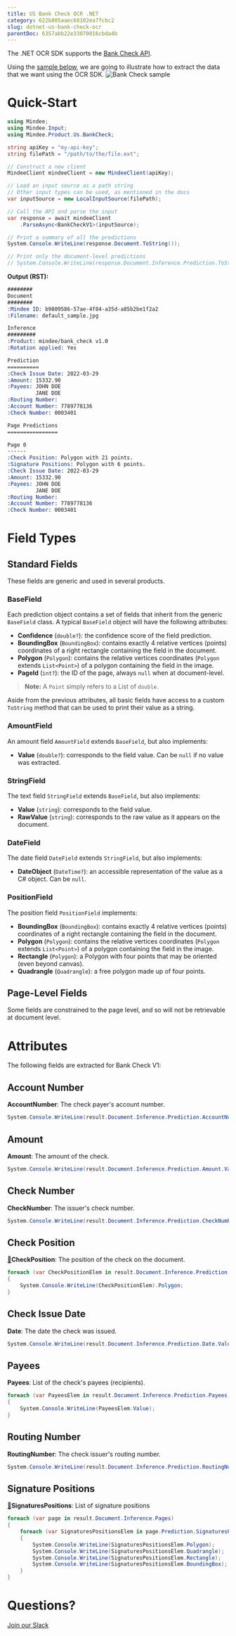 ```yaml
---
title: US Bank Check OCR .NET
category: 622b805aaec68102ea7fcbc2
slug: dotnet-us-bank-check-ocr
parentDoc: 6357abb22e33070016cbda4b
---
```

The .NET OCR SDK supports the [Bank Check API](https://platform.mindee.com/mindee/bank_check).

Using the [sample below](https://github.com/mindee/client-lib-test-data/blob/main/products/bank_check/default_sample.jpg), we are going to illustrate how to extract the data that we want using the OCR SDK.
![Bank Check sample](https://github.com/mindee/client-lib-test-data/blob/main/products/bank_check/default_sample.jpg?raw=true)

# Quick-Start
```csharp
using Mindee;
using Mindee.Input;
using Mindee.Product.Us.BankCheck;

string apiKey = "my-api-key";
string filePath = "/path/to/the/file.ext";

// Construct a new client
MindeeClient mindeeClient = new MindeeClient(apiKey);

// Load an input source as a path string
// Other input types can be used, as mentioned in the docs
var inputSource = new LocalInputSource(filePath);

// Call the API and parse the input
var response = await mindeeClient
    .ParseAsync<BankCheckV1>(inputSource);

// Print a summary of all the predictions
System.Console.WriteLine(response.Document.ToString());

// Print only the document-level predictions
// System.Console.WriteLine(response.Document.Inference.Prediction.ToString());

```

**Output (RST):**
```rst
########
Document
########
:Mindee ID: b9809586-57ae-4f84-a35d-a85b2be1f2a2
:Filename: default_sample.jpg

Inference
#########
:Product: mindee/bank_check v1.0
:Rotation applied: Yes

Prediction
==========
:Check Issue Date: 2022-03-29
:Amount: 15332.90
:Payees: JOHN DOE
         JANE DOE
:Routing Number:
:Account Number: 7789778136
:Check Number: 0003401

Page Predictions
================

Page 0
------
:Check Position: Polygon with 21 points.
:Signature Positions: Polygon with 6 points.
:Check Issue Date: 2022-03-29
:Amount: 15332.90
:Payees: JOHN DOE
         JANE DOE
:Routing Number:
:Account Number: 7789778136
:Check Number: 0003401
```

# Field Types
## Standard Fields
These fields are generic and used in several products.

### BaseField
Each prediction object contains a set of fields that inherit from the generic `BaseField` class.
A typical `BaseField` object will have the following attributes:

* **Confidence** (`double?`): the confidence score of the field prediction.
* **BoundingBox** (`BoundingBox`): contains exactly 4 relative vertices (points) coordinates of a right rectangle containing the field in the document.
* **Polygon** (`Polygon`): contains the relative vertices coordinates (`Polygon` extends `List<Point>`) of a polygon containing the field in the image.
* **PageId** (`int?`): the ID of the page, always `null` when at document-level.

> **Note:** A `Point` simply refers to a List of `double`.


Aside from the previous attributes, all basic fields have access to a custom `ToString` method that can be used to print their value as a string.

### AmountField
An amount field `AmountField` extends `BaseField`, but also implements:
* **Value** (`double?`): corresponds to the field value. Can be `null` if no value was extracted.

### StringField
The text field `StringField` extends `BaseField`, but also implements:
* **Value** (`string`): corresponds to the field value.
* **RawValue** (`string`): corresponds to the raw value as it appears on the document.

### DateField
The date field `DateField` extends `StringField`, but also implements:

* **DateObject** (`DateTime?`): an accessible representation of the value as a C# object. Can be `null`.


### PositionField
The position field `PositionField` implements:

* **BoundingBox** (`BoundingBox`): contains exactly 4 relative vertices (points) coordinates of a right rectangle containing the field in the document.
* **Polygon** (`Polygon`): contains the relative vertices coordinates (`Polygon` extends `List<Point>`) of a polygon containing the field in the image.
* **Rectangle** (`Polygon`): a Polygon with four points that may be oriented (even beyond canvas).
* **Quadrangle** (`Quadrangle`): a free polygon made up of four points.

## Page-Level Fields
Some fields are constrained to the page level, and so will not be retrievable at document level.

# Attributes
The following fields are extracted for Bank Check V1:

## Account Number
**AccountNumber**: The check payer's account number.

```csharp
System.Console.WriteLine(result.Document.Inference.Prediction.AccountNumber.Value);
```

## Amount
**Amount**: The amount of the check.

```csharp
System.Console.WriteLine(result.Document.Inference.Prediction.Amount.Value);
```

## Check Number
**CheckNumber**: The issuer's check number.

```csharp
System.Console.WriteLine(result.Document.Inference.Prediction.CheckNumber.Value);
```

## Check Position
[📄](#page-level-fields "This field is only present on individual pages.")**CheckPosition**: The position of the check on the document.

```csharp
foreach (var CheckPositionElem in result.Document.Inference.Prediction.CheckPosition)
{
    System.Console.WriteLine(CheckPositionElem).Polygon;
}
```

## Check Issue Date
**Date**: The date the check was issued.

```csharp
System.Console.WriteLine(result.Document.Inference.Prediction.Date.Value);
```

## Payees
**Payees**: List of the check's payees (recipients).

```csharp
foreach (var PayeesElem in result.Document.Inference.Prediction.Payees)
{
    System.Console.WriteLine(PayeesElem.Value);
}
```

## Routing Number
**RoutingNumber**: The check issuer's routing number.

```csharp
System.Console.WriteLine(result.Document.Inference.Prediction.RoutingNumber.Value);
```

## Signature Positions
[📄](#page-level-fields "This field is only present on individual pages.")**SignaturesPositions**: List of signature positions

```csharp
foreach (var page in result.Document.Inference.Pages)
{
    foreach (var SignaturesPositionsElem in page.Prediction.SignaturesPositions)
    {
        System.Console.WriteLine(SignaturesPositionsElem.Polygon);
        System.Console.WriteLine(SignaturesPositionsElem.Quadrangle);
        System.Console.WriteLine(SignaturesPositionsElem.Rectangle);
        System.Console.WriteLine(SignaturesPositionsElem.BoundingBox);
    }
}
```

# Questions?
[Join our Slack](https://join.slack.com/t/mindee-community/shared_invite/zt-2d0ds7dtz-DPAF81ZqTy20chsYpQBW5g)

